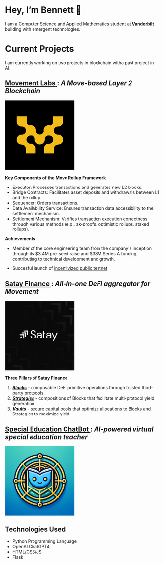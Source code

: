 # **Hey, I’m Bennett 👋**

I am a Computer Science and Applied Mathematics student at [**Vanderbilt**](https://www.vanderbilt.edu/) building with emergent technologies.

# Current Projects

I am currently working on two projects in blockchain witha past project in AI.

## [**Movement Labs** ](https://movementlabs.xyz): ***A Move-based Layer 2 Blockchain***

![Movement Labs](movement-logo.png)

**Key Components of the Move Rollup Framework**
- Executor: Processes transactions and generates new L2 blocks.
- Bridge Contracts: Facilitates asset deposits and withdrawals between L1 and the rollup.
- Sequencer: Orders transactions.
- Data Availability Service: Ensures transaction data accessibility to the settlement mechanism.
- Settlement Mechanism: Verifies transaction execution correctness through various methods (e.g., zk-proofs, optimistic rollups, staked rollups).

**Achievements**

- Member of the core engineering team from the company's inception through its \$3.4M pre-seed raise and \$38M Series A funding, contributing to technical development and growth.

- Succesful launch of [incentivized public testnet](https://testnet.movementlabs.xyz/)


## [**Satay Finance** ](https://app.satay.finance/): ***All-in-one DeFi aggregator for Movement***

<img src="satay_logo.png" alt="Satay" width="225" height="225">

**Three Pillars of Satay Finance**
1. [***Blocks***](https://app.satay.finance/blocks) - composable DeFi primitive operations through trusted third-party protocols
2. [***Strategies***](https://app.satay.finance/products) - compositions of Blocks that facilitate multi-protocol yield generation
3. [***Vaults***](https://app.satay.finance/vaults) - secure capital pools that optimize allocations to Blocks and Strategies to maximize yield

## [Special Education ChatBot ](https://github.com/bennettdavisv1/special-ed-chat-bot): ***AI-powered virtual special education teacher***

<img src="ChatbotLogo.png" alt="ChatBotLogo" width="225" height="225">

## Technologies Used

- Python Programming Language
- OpenAI ChatGPT4
- HTML/CSS/JS
- Flask

